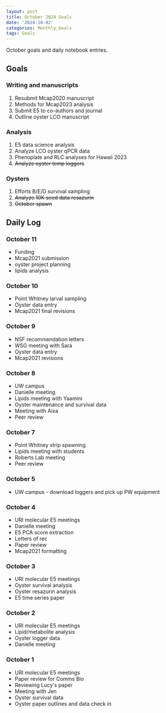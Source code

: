 ```yaml
---
layout: post
title: October 2024 Goals
date: '2024-10-02'
categories: Monthly_Goals
tags: Goals
---
```


October goals and daily notebook entries. 

## Goals  

### Writing and manuscripts 
              
1. Resubmit Mcap2020 manuscript
2. Methods for Mcap2023 analysis
3. Submit E5 to co-authors and journal
4. Outline oyster LCO manuscript 

### Analysis

1. E5 data science analysis 
2. Analyze LCO oyster qPCR data
3. Phenoplate and RLC analyses for Hawaii 2023
4. ~~Analyze oyster temp loggers~~

### Oysters 
 
1. Efforts B/E/D survival sampling 
2. ~~Analyze 10K seed data resazurin~~ 
3. ~~October spawn~~

## **Daily Log**   

### October 11 

- Funding
- Mcap2021 submission
- oyster project planning
- lipids analysis 

### October 10

- Point Whitney larval sampling 
- Oyster data entry 
- Mcap2021 final revisions

### October 9

- NSF recommendation letters 
- WSG meeting with Sara 
- Oyster data entry 
- Mcap2021 revisions

### October 8

- UW campus
- Danielle meeting 
- Lipids meeting with Yaamini
- Oyster maintenance and survival data 
- Meeting with Aixa 
- Peer review
 
### October 7

- Point Whitney strip spawning 
- Lipids meeting with students 
- Roberts Lab meeting 
- Peer review 

### October 5

- UW campus - download loggers and pick up PW equipment 

### October 4

- URI molecular E5 meetings 
- Danielle meeting 
- E5 PCA score extraction 
- Letters of rec 
- Paper review 
- Mcap2021 formatting 

### October 3

- URI molecular E5 meetings 
- Oyster survival analysis 
- Oyster resazurin analysis 
- E5 time series paper 

### October 2

- URI molecular E5 meetings 
- Lipid/metabolite analysis 
- Oyster logger data 
- Danielle meeting

### October 1

- URI molecular E5 meetings 
- Paper review for Comms Bio
- Reviewing Lucy's paper
- Meeting with Jen 
- Oyster survival data 
- Oyster paper outlines and data check in 